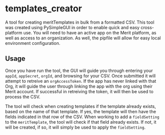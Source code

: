 # templates_creator

A tool for creating meritTemplates in bulk from a formatted CSV. This tool was created using PySimpleGUI in order to enable quick and easy cross-platform use. You will need to have an active app on the Merit platform, as well as access to an organization. As well, the pipfile will allow for easy local environment configuration.

## Usage

Once you have run the tool, the GUI will guide you through entering your `appId`, `appSecret`, `orgId`, and browsing for your CSV. Once submitted it will attempt to retreive an `orgAccessToken`. If the app has never linked with that Org, it will guide the user through linking the app with the org using their Merit account. If successful in retreiving the token, it will then be used to process the CSV.

The tool will check when creating templates if the template already exists, based on the name of that template. If yes, the template will then have the fields indicated in that row of the CSV. When working to add a `fieldSetting` to the `meritTemplate`, the tool will check if that field already exists. If not, it will be created, if so, it will simply be used to apply the `fieldSetting`.
